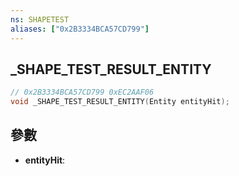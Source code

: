 ```yaml
---
ns: SHAPETEST
aliases: ["0x2B3334BCA57CD799"]
---
```

## _SHAPE_TEST_RESULT_ENTITY

```c
// 0x2B3334BCA57CD799 0xEC2AAF06
void _SHAPE_TEST_RESULT_ENTITY(Entity entityHit);
```


## 參數
* **entityHit**: 

